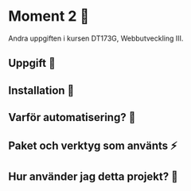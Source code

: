 # Moment 2 🌻
Andra uppgiften i kursen DT173G, Webbutveckling III. 
## Uppgift 🌱

## Installation 🌿

## Varför automatisering? 💫

## Paket och verktyg som använts ⚡️

## Hur använder jag detta projekt? 🌙
